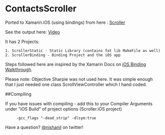ContactsScroller
================

Ported to Xamarin.iOS (using bindings) from here : [Scroller](https://github.com/raweng/Scroller)

See the output here: [Video](http://www.screencast.com/t/UDK6OVzhoxm)

It has 2 Projects: 
	
	1. ScrollerStatic - Static Library (contains fat lib MakeFile as well)
	2. ScrollerBinding - Binding Project and the iOS app
	
Steps followed here are inspired by the Xamarin Docs on [iOS Binding Walkthrough](http://docs.xamarin.com/guides/ios/advanced_topics/binding_objective-c/binding_walkthrough/). 

Please note: Objective Sharpie was not used here. It was simple enough that I just needed one class ScrollViewController which I hand coded.

##Compiling

If you have issues with compiling - add this to your Compiler Arguments under "iOS Build" of project options (Scroller.iOS project)
	
		 -gcc_flags "-dead_strip" -dlsym:true

Have a question? [@nishanil](http://nishanil) on twitter!
